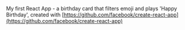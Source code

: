 My first React App - a birthday card that filters emoji and plays 'Happy Birthday', created with [https://github.com/facebook/create-react-app](https://github.com/facebook/create-react-app)
